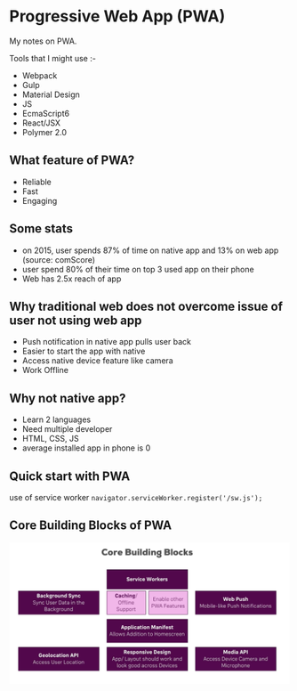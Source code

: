 # Progressive Web App (PWA)
My notes on PWA. 

Tools that I might use :-
* Webpack
* Gulp
* Material Design
* JS
* EcmaScript6
* React/JSX
* Polymer 2.0

## What feature of PWA?
* Reliable
* Fast
* Engaging

## Some stats
- on 2015, user spends 87% of time on native app and 13% on web app (source: comScore)
- user spend 80% of their time on top 3 used app on their phone
- Web has 2.5x reach of app

## Why traditional web does not overcome issue of user not using web app
* Push notification in native app pulls user back 
* Easier to start the app with native
* Access native device feature like camera
* Work Offline 

## Why not native app?
* Learn 2 languages
* Need multiple developer
* HTML, CSS, JS
* average installed app in phone is 0

## Quick start with PWA
use of service worker `navigator.serviceWorker.register('/sw.js');`

## Core Building Blocks of PWA
![Core Building Blocks](./img/core-building-blocks.png) 


